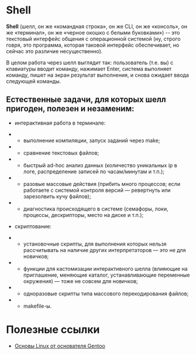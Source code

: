 # Shell

**Shell** (шелл, он же «командная строка», он же CLI, он же «консоль», он же «терминал», он же «черное окошко с белыми буковками») -- это текстовый интерфейс общения с операционной системой (ну, строго говря, это программа, которая таковой интерфейс обеспечивает, но сейчас это различие несущественно).

В целом работа через шелл выглядит так: пользователь (т.е. вы) с клавиатуры вводит команду, нажимает Enter, система выполняет команду, пишет на экран результат выполнения, и снова ожидает ввода следующей команды.

## Естественные задачи, для которых шелл пригоден, полезен и незаменим:
- интерактивная работа в терминале:
- - выполнение компиляции, запуск заданий через make;
- - сравнение текстовых файлов;
- - быстрый ad-hoc анализ данных (количество уникальных ip в логе, распределение записей по часам/минутам и т.п.);
- - разовые массовые действия (прибить много процессов; если работаете с системой контроля версий — ревертнуть или зарезолвить кучу файлов);
- - диагностика происходящего в системе (семафоры, локи, процессы, дескрипторы, место на диске и т.п.);
  
- скриптование:
- - установочные скрипты, для выполнения которых нельзя рассчитывать на наличие других интерпретаторов — это не для новичков;
- - функции для кастомизации интерактивного шелла (влияющие на приглашение, меняющие каталог, устанавливающие переменные окружения) — тоже не совсем для новичков;
- - одноразовые скрипты типа массового перекодирования файлов;
- - makefile-ы.

# Полезные ссылки
- [Основы Linux от основателя Gentoo](https://m.habr.com/ru/post/99041/)